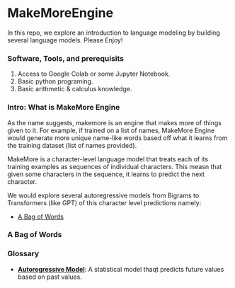 # MakeMoreEngine
In this repo, we explore an introduction to language modeling by building several language models. Please Enjoy!

### Software, Tools, and prerequisits
1. Access to Google Colab or some Jupyter Notebook.
2. Basic python programing.
3. Basic arithmetic & calculus knowledge.

### Intro: What is MakeMore Engine
As the name suggests, makemore is an engine that makes more of things given to it. For example, if trained on a list of names, MakeMore Engine would generate more unique name-like words based off what it learns from the training dataset (list of names provided). 

MakeMore is a character-level language model that treats each of its training examples as sequences of individual characters. This measn that given some characters in the sequence, it learns to predict the next character.

We would explore several autoregressive models from Bigrams to Transformers (like GPT) of this character level predictions namely:

- [A Bag of Words](https://github.com/ccibeekeoc42/MakeMoreEngine#a-bag-of-Words)


### A Bag of Words


### Glossary
- [**Autoregressive Model**](https://www.google.com/search?q=auto+regressive+meaning): A statistical model thaqt predicts future values based on past values.